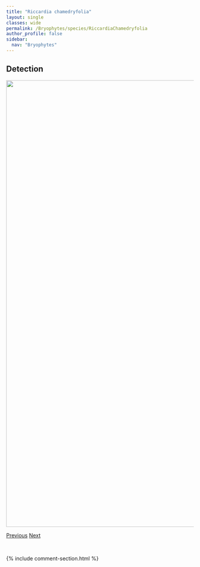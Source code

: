 ```yaml
---
title: "Riccardia chamedryfolia"
layout: single
classes: wide
permalink: /Bryophytes/species/RiccardiaChamedryfolia
author_profile: false
sidebar:
  nav: "Bryophytes"
---
```


<h2>Detection</h2>

<a href="https://drive.google.com/uc?export=view&id=18FwQjX_ECP1kUtPDhDaBTmMA_X_K2vCF">
<img src="https://drive.google.com/uc?export=view&id=18FwQjX_ECP1kUtPDhDaBTmMA_X_K2vCF" height = "1200" width = "800">
</a>


<a href="/DevelopmentWebsite/Bryophytes/species/RhytidiumRugosum" class="pagination--pager" title="Rhytidium rugosum">Previous</a> <a href="/DevelopmentWebsite/Bryophytes/species/RiccardiaLatifrons" class="pagination--pager" title="Riccardia latifrons">Next</a>

<p>&nbsp;</p>

{% include comment-section.html %}
